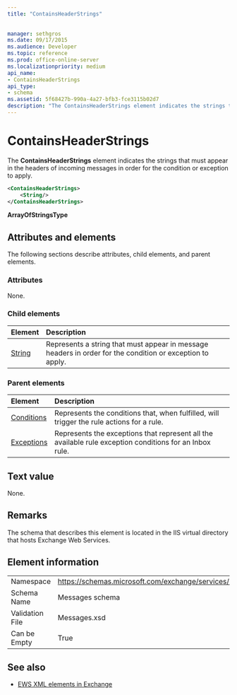 ```yaml
---
title: "ContainsHeaderStrings"
 
 
manager: sethgros
ms.date: 09/17/2015
ms.audience: Developer
ms.topic: reference
ms.prod: office-online-server
ms.localizationpriority: medium
api_name:
- ContainsHeaderStrings
api_type:
- schema
ms.assetid: 5f68427b-990a-4a27-bfb3-fce3115b02d7
description: "The ContainsHeaderStrings element indicates the strings that must appear in the headers of incoming messages in order for the condition or exception to apply."
---
```


# ContainsHeaderStrings

The **ContainsHeaderStrings** element indicates the strings that must appear in the headers of incoming messages in order for the condition or exception to apply. 
  
```XML
<ContainsHeaderStrings>
    <String/>
</ContainsHeaderStrings>
```

 **ArrayOfStringsType**
## Attributes and elements

The following sections describe attributes, child elements, and parent elements.
  
### Attributes

None.
  
### Child elements

|**Element**|**Description**|
|:-----|:-----|
|[String](string.md) <br/> |Represents a string that must appear in message headers in order for the condition or exception to apply.  <br/> |
   
### Parent elements

|**Element**|**Description**|
|:-----|:-----|
|[Conditions](conditions.md) <br/> |Represents the conditions that, when fulfilled, will trigger the rule actions for a rule.  <br/> |
|[Exceptions](exceptions.md) <br/> |Represents the exceptions that represent all the available rule exception conditions for an Inbox rule.  <br/> |
   
## Text value

None.
  
## Remarks

The schema that describes this element is located in the IIS virtual directory that hosts Exchange Web Services.
  
## Element information

|||
|:-----|:-----|
|Namespace  <br/> |https://schemas.microsoft.com/exchange/services/2006/messages  <br/> |
|Schema Name  <br/> |Messages schema  <br/> |
|Validation File  <br/> |Messages.xsd  <br/> |
|Can be Empty  <br/> |True  <br/> |
   
## See also



- [EWS XML elements in Exchange](ews-xml-elements-in-exchange.md)


